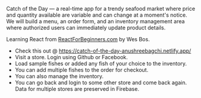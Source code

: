 Catch of the Day — a real-time app for a trendy seafood market where price and quantity available are variable and can change at a moment's notice. We will build a menu, an order form, and an inventory management area where authorized users can immediately update product details.

Learning React from [ReactForBeginners.com](https://ReactForBeginners.com) by Wes Bos.

- Check this out @ https://catch-of-the-day-anushreebagchi.netlify.app/
- Visit a store. Login using Github or Facebook.
- Load sample fishes or added any fish of your choice to the inventory.
- You can add multiple fishes to the order for checkout.
- You can also manage the inventory.
- You can go back and login to some other store and come back again. Data for multiple stores are preserved in Firebase.

